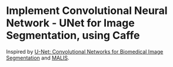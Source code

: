 # Implement Convolutional Neural Network - UNet for Image Segmentation, using Caffe
Inspired by [U-Net: Convolutional Networks for Biomedical Image Segmentation](https://lmb.informatik.uni-freiburg.de/people/ronneber/u-net/) and [MALIS](https://dl.acm.org/citation.cfm?id=2984302).

